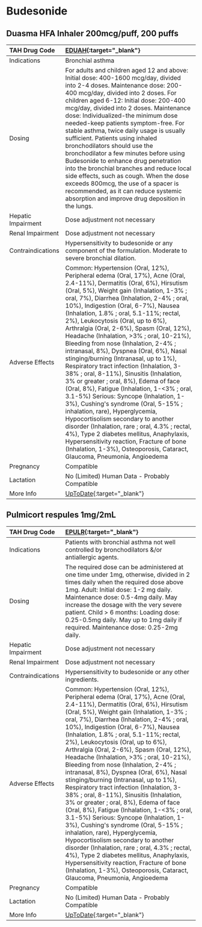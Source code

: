 # Budesonide

## Duasma HFA Inhaler 200mcg/puff, 200 puffs

| TAH Drug Code      | [EDUAH](https://www.tahsda.org.tw/drugs/hissearch.php?drug_code=EDUAH){:target="_blank"}                                                                                                                                                                                                                                                                                                                                                                                                                                                                                                                                                                                                                                                                                                                                                                                                                                                                                                                                                                                                                           |
|:-------------------|:-------------------------------------------------------------------------------------------------------------------------------------------------------------------------------------------------------------------------------------------------------------------------------------------------------------------------------------------------------------------------------------------------------------------------------------------------------------------------------------------------------------------------------------------------------------------------------------------------------------------------------------------------------------------------------------------------------------------------------------------------------------------------------------------------------------------------------------------------------------------------------------------------------------------------------------------------------------------------------------------------------------------------------------------------------------------------------------------------------------------|
| Indications        | Bronchial asthma                                                                                                                                                                                                                                                                                                                                                                                                                                                                                                                                                                                                                                                                                                                                                                                                                                                                                                                                                                                                                                                                                                   |
| Dosing             | For adults and children aged 12 and above: Initial dose: 400-1600 mcg/day, divided into 2-4 doses. Maintenance dose: 200-400 mcg/day, divided into 2 doses. For children aged 6-12: Initial dose: 200-400 mcg/day, divided into 2 doses. Maintenance dose: Individualized-the minimum dose needed-keep patients symptom-free. For stable asthma, twice daily usage is usually sufficient. Patients using inhaled bronchodilators should use the bronchodilator a few minutes before using Budesonide to enhance drug penetration into the bronchial branches and reduce local side effects, such as cough. When the dose exceeds 800mcg, the use of a spacer is recommended, as it can reduce systemic absorption and improve drug deposition in the lungs.                                                                                                                                                                                                                                                                                                                                                        |
| Hepatic Impairment | Dose adjustment not necessary                                                                                                                                                                                                                                                                                                                                                                                                                                                                                                                                                                                                                                                                                                                                                                                                                                                                                                                                                                                                                                                                                      |
| Renal Impairment   | Dose adjustment not necessary                                                                                                                                                                                                                                                                                                                                                                                                                                                                                                                                                                                                                                                                                                                                                                                                                                                                                                                                                                                                                                                                                      |
| Contraindications  | Hypersensitivity to budesonide or any component of the formulation. Moderate to severe bronchial dilation.                                                                                                                                                                                                                                                                                                                                                                                                                                                                                                                                                                                                                                                                                                                                                                                                                                                                                                                                                                                                         |
| Adverse Effects    | Common: Hypertension (Oral, 12%), Peripheral edema (Oral, 17%), Acne (Oral, 2.4-11%), Dermatitis (Oral, 6%), Hirsutism (Oral, 5%), Weight gain (Inhalation, 1-3% ; oral, 7%), Diarrhea (Inhalation, 2-4% ; oral, 10%), Indigestion (Oral, 6-7%), Nausea (Inhalation, 1.8% ; oral, 5.1-11%; rectal, 2%), Leukocytosis (Oral, up to 6%), Arthralgia (Oral, 2-6%), Spasm (Oral, 12%), Headache (Inhalation, >3% ; oral, 10-21%), Bleeding from nose (Inhalation, 2-4% ; intranasal, 8%), Dyspnea (Oral, 6%), Nasal stinging/burning (Intranasal, up to 1%), Respiratory tract infection (Inhalation, 3-38% ; oral, 8-11%), Sinusitis (Inhalation, 3% or greater ; oral, 8%), Edema of face (Oral, 8%), Fatigue (Inhalation, 1-<3% ; oral, 3.1-5%) Serious: Syncope (Inhalation, 1-3%), Cushing's syndrome (Oral, 5-15% ; inhalation, rare), Hyperglycemia, Hypocortisolism secondary to another disorder (Inhalation, rare ; oral, 4.3% ; rectal, 4%), Type 2 diabetes mellitus, Anaphylaxis, Hypersensitivity reaction, Fracture of bone (Inhalation, 1-3%), Osteoporosis, Cataract, Glaucoma, Pneumonia, Angioedema |
| Pregnancy          | Compatible                                                                                                                                                                                                                                                                                                                                                                                                                                                                                                                                                                                                                                                                                                                                                                                                                                                                                                                                                                                                                                                                                                         |
| Lactation          | No (Limited) Human Data - Probably Compatible                                                                                                                                                                                                                                                                                                                                                                                                                                                                                                                                                                                                                                                                                                                                                                                                                                                                                                                                                                                                                                                                      |
| More Info          | [UpToDate](https://www.uptodate.com/contents/budesonide-drug-information){:target="_blank"}                                                                                                                                                                                                                                                                                                                                                                                                                                                                                                                                                                                                                                                                                                                                                                                                                                                                                                                                                                                                                        |

## Pulmicort respules 1mg/2mL

| TAH Drug Code      | [EPULR](https://www.tahsda.org.tw/drugs/hissearch.php?drug_code=EPULR){:target="_blank"}                                                                                                                                                                                                                                                                                                                                                                                                                                                                                                                                                                                                                                                                                                                                                                                                                                                                                                                                                                                                                           |
|:-------------------|:-------------------------------------------------------------------------------------------------------------------------------------------------------------------------------------------------------------------------------------------------------------------------------------------------------------------------------------------------------------------------------------------------------------------------------------------------------------------------------------------------------------------------------------------------------------------------------------------------------------------------------------------------------------------------------------------------------------------------------------------------------------------------------------------------------------------------------------------------------------------------------------------------------------------------------------------------------------------------------------------------------------------------------------------------------------------------------------------------------------------|
| Indications        | Patients with bronchial asthma not well controlled by bronchodilators &/or antiallergic agents.                                                                                                                                                                                                                                                                                                                                                                                                                                                                                                                                                                                                                                                                                                                                                                                                                                                                                                                                                                                                                    |
| Dosing             | The required dose can be administered at one time under 1mg, otherwise, divided in 2 times daily when the required dose above 1mg. Adult: Initial dose: 1-2 mg daily. Maintenance dose: 0.5-4mg daily. May increase the dosage with the very severe patient. Child > 6 months: Loading dose: 0.25-0.5mg daily. May up to 1mg daily if required. Maintenance dose: 0.25-2mg daily.                                                                                                                                                                                                                                                                                                                                                                                                                                                                                                                                                                                                                                                                                                                                  |
| Hepatic Impairment | Dose adjustment not necessary                                                                                                                                                                                                                                                                                                                                                                                                                                                                                                                                                                                                                                                                                                                                                                                                                                                                                                                                                                                                                                                                                      |
| Renal Impairment   | Dose adjustment not necessary                                                                                                                                                                                                                                                                                                                                                                                                                                                                                                                                                                                                                                                                                                                                                                                                                                                                                                                                                                                                                                                                                      |
| Contraindications  | Hypersensitivity to budesonide or any other ingredients.                                                                                                                                                                                                                                                                                                                                                                                                                                                                                                                                                                                                                                                                                                                                                                                                                                                                                                                                                                                                                                                           |
| Adverse Effects    | Common: Hypertension (Oral, 12%), Peripheral edema (Oral, 17%), Acne (Oral, 2.4-11%), Dermatitis (Oral, 6%), Hirsutism (Oral, 5%), Weight gain (Inhalation, 1-3% ; oral, 7%), Diarrhea (Inhalation, 2-4% ; oral, 10%), Indigestion (Oral, 6-7%), Nausea (Inhalation, 1.8% ; oral, 5.1-11%; rectal, 2%), Leukocytosis (Oral, up to 6%), Arthralgia (Oral, 2-6%), Spasm (Oral, 12%), Headache (Inhalation, >3% ; oral, 10-21%), Bleeding from nose (Inhalation, 2-4% ; intranasal, 8%), Dyspnea (Oral, 6%), Nasal stinging/burning (Intranasal, up to 1%), Respiratory tract infection (Inhalation, 3-38% ; oral, 8-11%), Sinusitis (Inhalation, 3% or greater ; oral, 8%), Edema of face (Oral, 8%), Fatigue (Inhalation, 1-<3% ; oral, 3.1-5%) Serious: Syncope (Inhalation, 1-3%), Cushing's syndrome (Oral, 5-15% ; inhalation, rare), Hyperglycemia, Hypocortisolism secondary to another disorder (Inhalation, rare ; oral, 4.3% ; rectal, 4%), Type 2 diabetes mellitus, Anaphylaxis, Hypersensitivity reaction, Fracture of bone (Inhalation, 1-3%), Osteoporosis, Cataract, Glaucoma, Pneumonia, Angioedema |
| Pregnancy          | Compatible                                                                                                                                                                                                                                                                                                                                                                                                                                                                                                                                                                                                                                                                                                                                                                                                                                                                                                                                                                                                                                                                                                         |
| Lactation          | No (Limited) Human Data - Probably Compatible                                                                                                                                                                                                                                                                                                                                                                                                                                                                                                                                                                                                                                                                                                                                                                                                                                                                                                                                                                                                                                                                      |
| More Info          | [UpToDate](https://www.uptodate.com/contents/budesonide-drug-information){:target="_blank"}                                                                                                                                                                                                                                                                                                                                                                                                                                                                                                                                                                                                                                                                                                                                                                                                                                                                                                                                                                                                                        |

